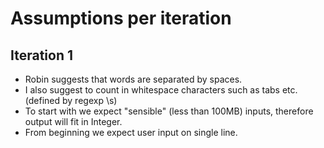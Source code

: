 # Assumptions per iteration

## Iteration 1
- Robin suggests that words are separated by spaces.
- I also suggest to count in whitespace characters such as tabs etc. (defined by regexp \s)
- To start with we expect "sensible" (less than 100MB) inputs, therefore output will fit in Integer.
- From beginning we expect user input on single line.


